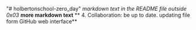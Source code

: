 "# holbertonschool-zero_day" 
*markdown text in the README file outside 0x03*
**more markdown text**
** 4. Collaboration: be up to date. updating file form GitHub web interface**
